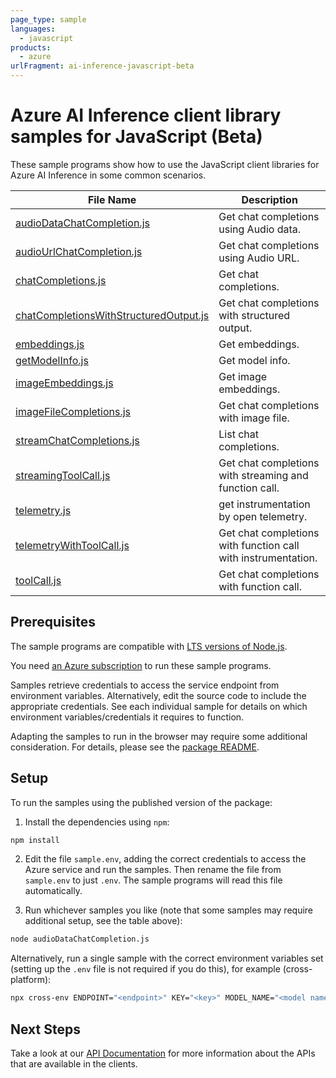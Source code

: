```yaml
---
page_type: sample
languages:
  - javascript
products:
  - azure
urlFragment: ai-inference-javascript-beta
---
```


# Azure AI Inference client library samples for JavaScript (Beta)

These sample programs show how to use the JavaScript client libraries for Azure AI Inference in some common scenarios.

| **File Name**                                                                 | **Description**                                               |
| ----------------------------------------------------------------------------- | ------------------------------------------------------------- |
| [audioDataChatCompletion.js][audiodatachatcompletion]                         | Get chat completions using Audio data.                        |
| [audioUrlChatCompletion.js][audiourlchatcompletion]                           | Get chat completions using Audio URL.                         |
| [chatCompletions.js][chatcompletions]                                         | Get chat completions.                                         |
| [chatCompletionsWithStructuredOutput.js][chatcompletionswithstructuredoutput] | Get chat completions with structured output.                  |
| [embeddings.js][embeddings]                                                   | Get embeddings.                                               |
| [getModelInfo.js][getmodelinfo]                                               | Get model info.                                               |
| [imageEmbeddings.js][imageembeddings]                                         | Get image embeddings.                                         |
| [imageFileCompletions.js][imagefilecompletions]                               | Get chat completions with image file.                         |
| [streamChatCompletions.js][streamchatcompletions]                             | List chat completions.                                        |
| [streamingToolCall.js][streamingtoolcall]                                     | Get chat completions with streaming and function call.        |
| [telemetry.js][telemetry]                                                     | get instrumentation by open telemetry.                        |
| [telemetryWithToolCall.js][telemetrywithtoolcall]                             | Get chat completions with function call with instrumentation. |
| [toolCall.js][toolcall]                                                       | Get chat completions with function call.                      |

## Prerequisites

The sample programs are compatible with [LTS versions of Node.js](https://github.com/nodejs/release#release-schedule).

You need [an Azure subscription][freesub] to run these sample programs.

Samples retrieve credentials to access the service endpoint from environment variables. Alternatively, edit the source code to include the appropriate credentials. See each individual sample for details on which environment variables/credentials it requires to function.

Adapting the samples to run in the browser may require some additional consideration. For details, please see the [package README][package].

## Setup

To run the samples using the published version of the package:

1. Install the dependencies using `npm`:

```bash
npm install
```

2. Edit the file `sample.env`, adding the correct credentials to access the Azure service and run the samples. Then rename the file from `sample.env` to just `.env`. The sample programs will read this file automatically.

3. Run whichever samples you like (note that some samples may require additional setup, see the table above):

```bash
node audioDataChatCompletion.js
```

Alternatively, run a single sample with the correct environment variables set (setting up the `.env` file is not required if you do this), for example (cross-platform):

```bash
npx cross-env ENDPOINT="<endpoint>" KEY="<key>" MODEL_NAME="<model name>" node audioDataChatCompletion.js
```

## Next Steps

Take a look at our [API Documentation][apiref] for more information about the APIs that are available in the clients.

[audiodatachatcompletion]: https://github.com/Azure/azure-sdk-for-js/blob/main/sdk/ai/ai-inference-rest/samples/v1-beta/javascript/audioDataChatCompletion.js
[audiourlchatcompletion]: https://github.com/Azure/azure-sdk-for-js/blob/main/sdk/ai/ai-inference-rest/samples/v1-beta/javascript/audioUrlChatCompletion.js
[chatcompletions]: https://github.com/Azure/azure-sdk-for-js/blob/main/sdk/ai/ai-inference-rest/samples/v1-beta/javascript/chatCompletions.js
[chatcompletionswithstructuredoutput]: https://github.com/Azure/azure-sdk-for-js/blob/main/sdk/ai/ai-inference-rest/samples/v1-beta/javascript/chatCompletionsWithStructuredOutput.js
[embeddings]: https://github.com/Azure/azure-sdk-for-js/blob/main/sdk/ai/ai-inference-rest/samples/v1-beta/javascript/embeddings.js
[getmodelinfo]: https://github.com/Azure/azure-sdk-for-js/blob/main/sdk/ai/ai-inference-rest/samples/v1-beta/javascript/getModelInfo.js
[imageembeddings]: https://github.com/Azure/azure-sdk-for-js/blob/main/sdk/ai/ai-inference-rest/samples/v1-beta/javascript/imageEmbeddings.js
[imagefilecompletions]: https://github.com/Azure/azure-sdk-for-js/blob/main/sdk/ai/ai-inference-rest/samples/v1-beta/javascript/imageFileCompletions.js
[streamchatcompletions]: https://github.com/Azure/azure-sdk-for-js/blob/main/sdk/ai/ai-inference-rest/samples/v1-beta/javascript/streamChatCompletions.js
[streamingtoolcall]: https://github.com/Azure/azure-sdk-for-js/blob/main/sdk/ai/ai-inference-rest/samples/v1-beta/javascript/streamingToolCall.js
[telemetry]: https://github.com/Azure/azure-sdk-for-js/blob/main/sdk/ai/ai-inference-rest/samples/v1-beta/javascript/telemetry.js
[telemetrywithtoolcall]: https://github.com/Azure/azure-sdk-for-js/blob/main/sdk/ai/ai-inference-rest/samples/v1-beta/javascript/telemetryWithToolCall.js
[toolcall]: https://github.com/Azure/azure-sdk-for-js/blob/main/sdk/ai/ai-inference-rest/samples/v1-beta/javascript/toolCall.js
[apiref]: https://learn.microsoft.com/javascript/api/@azure-rest/ai-inference
[freesub]: https://azure.microsoft.com/free/
[package]: https://github.com/Azure/azure-sdk-for-js/tree/main/sdk/ai/ai-inference-rest/README.md
